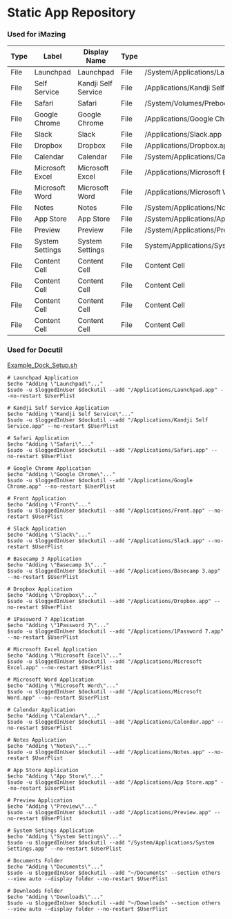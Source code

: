# Static App Repository #

### Used for iMazing ###

Type  | Label          | Display Name         | Type   | Path                                                                 | Path Type |
----- | -------------  | ------------         | -----  | ------------------------------------------------------------------   | --------- |
File  | Launchpad      | Launchpad            | File   | /System/Applications/Launchpad.app                                   | 0         |
File  | Self Service   | Kandji Self Service  | File   | /Applications/Kandji Self Service.app                                | 0         |
File  | Safari         | Safari               | File   | /System/Volumes/Preboot/Cryptexes/App/System/Applications/Safari.app | 0         |
File  | Google Chrome  | Google Chrome        | File   | /Applications/Google Chrome.app                                      | 0         |
File  | Slack          | Slack                | File   | /Applications/Slack.app                                              | 0         |
File  | Dropbox        | Dropbox              | File   | /Applications/Dropbox.app                                            | 0         |
File  | Calendar       | Calendar             | File   | /System/Applications/Calendar.app                                    | 0         |
File  | Microsoft Excel| Microsoft Excel      | File   | /Applications/Microsoft Excel.app                                    | 0         |
File  | Microsoft Word | Microsoft Word       | File   | /Applications/Microsoft Word.app                                     | 0         |
File  | Notes          | Notes                | File   | /System/Applications/Notes.app                                       | 0         |
File  | App Store      | App Store            | File   | /System/Applications/App Store.app                                   | 0         |
File  | Preview        | Preview              | File   | /System/Applications/Preview.app                                     | 0         |
File  | System Settings| System Settings      | File   | System/Applications/System Settings.app                              | 0         |
File  | Content Cell   | Content Cell         | File   | Content Cell                                                         | 0         |
File  | Content Cell   | Content Cell         | File   | Content Cell                                                         | 0         |
File  | Content Cell   | Content Cell         | File   | Content Cell                                                         | 0         |
File  | Content Cell   | Content Cell         | File   | Content Cell                                                         | 0         |


### Used for Docutil ###

[Example_Dock_Setup.sh](https://github.com/FelixMichaels/SE-JIT/blob/master/Mac%20Commands/Custom%20Dock/Example_Dock_Setup.sh)

```shell
# Launchpad Application
$echo "Adding \"Launchpad\"..."
$sudo -u $loggedInUser $dockutil --add "/Applications/Launchpad.app" --no-restart $UserPlist

# Kandji Self Service Application
$echo "Adding \"Kandji Self Service\"..."
$sudo -u $loggedInUser $dockutil --add "/Applications/Kandji Self Service.app" --no-restart $UserPlist

# Safari Application
$echo "Adding \"Safari\"..."
$sudo -u $loggedInUser $dockutil --add "/Applications/Safari.app" --no-restart $UserPlist

# Google Chrome Application
$echo "Adding \"Google Chrome\"..."
$sudo -u $loggedInUser $dockutil --add "/Applications/Google Chrome.app" --no-restart $UserPlist

# Front Application
$echo "Adding \"Front\"..."
$sudo -u $loggedInUser $dockutil --add "/Applications/Front.app" --no-restart $UserPlist

# Slack Application
$echo "Adding \"Slack\"..."
$sudo -u $loggedInUser $dockutil --add "/Applications/Slack.app" --no-restart $UserPlist

# Basecamp 3 Application
$echo "Adding \"Basecamp 3\"..."
$sudo -u $loggedInUser $dockutil --add "/Applications/Basecamp 3.app" --no-restart $UserPlist

# Dropbox Application
$echo "Adding \"Dropbox\"..."
$sudo -u $loggedInUser $dockutil --add "/Applications/Dropbox.app" --no-restart $UserPlist

# 1Password 7 Application
$echo "Adding \"1Password 7\"..."
$sudo -u $loggedInUser $dockutil --add "/Applications/1Password 7.app" --no-restart $UserPlist

# Microsoft Excel Application
$echo "Adding \"Microsoft Excel\"..."
$sudo -u $loggedInUser $dockutil --add "/Applications/Microsoft Excel.app" --no-restart $UserPlist

# Microsoft Word Application
$echo "Adding \"Microsoft Word\"..."
$sudo -u $loggedInUser $dockutil --add "/Applications/Microsoft Word.app" --no-restart $UserPlist

# Calendar Application
$echo "Adding \"Calendar\"..."
$sudo -u $loggedInUser $dockutil --add "/Applications/Calendar.app" --no-restart $UserPlist

# Notes Application
$echo "Adding \"Notes\"..."
$sudo -u $loggedInUser $dockutil --add "/Applications/Notes.app" --no-restart $UserPlist

# App Store Application
$echo "Adding \"App Store\"..."
$sudo -u $loggedInUser $dockutil --add "/Applications/App Store.app" --no-restart $UserPlist

# Preview Application
$echo "Adding \"Preview\"..."
$sudo -u $loggedInUser $dockutil --add "/Applications/Preview.app" --no-restart $UserPlist

# System Setings Application
$echo "Adding \"System Settings\"..."
$sudo -u $loggedInUser $dockutil --add "/System/Applications/System Settings.app" --no-restart $UserPlist

# Documents Folder
$echo "Adding \"Documents\"..."
$sudo -u $loggedInUser $dockutil --add "~/Documents" --section others --view auto --display folder --no-restart $UserPlist

# Downloads Folder
$echo "Adding \"Downloads\"..."
$sudo -u $loggedInUser $dockutil --add "~/Downloads" --section others --view auto --display folder --no-restart $UserPlist
```